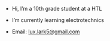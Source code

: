 - Hi, I’m a 10th grade student at a HTL

- I’m currently learning electrotechnics 

- Email: lux.lark5@gmail.com
